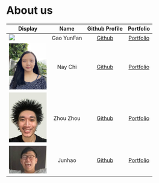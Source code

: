 # About us

Display |    Name    |            Github Profile            | Portfolio 
--------|:----------:|:------------------------------------:|:---------:
![](https://via.placeholder.com/100.png?text=Photo) | Gao YunFan |    [Github](https://github.com/gaoyunfan)     | [Portfolio](team/gaoyunfan.md)
<img src="photos/naychi.png" alt="drawing" width="100"/> |  Nay Chi   |    [Github](https://github.com/NayChi-7)     | [Portfolio](team/naychi-7.md)
<img src="photos/zhou.png" alt="drawing" width="100"/> | Zhou Zhou  | [Github](https://github.com/maanyos) | [Portfolio](team/maanyos.md)
<img src="photos/junhao.jfif" alt="drawing" width="100"/>|   Junhao   |    [Github](https://github.com/junhaoliu2468)     | [Portfolio](team/junhaoliu2468.md)



